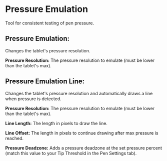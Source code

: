 # Pressure Emulation

Tool for consistent testing of pen pressure.

## Pressure Emulation:

Changes the tablet's pressure resolution.

**Pressure Resolution:** The pressure resolution to emulate (must be lower than the tablet's max).

## Pressure Emulation Line:

Changes the tablet's pressure resolution and automatically draws a line when pressure is detected.

**Pressure Resolution:** The pressure resolution to emulate (must be lower than the tablet's max).

**Line Length:** The length in pixels to draw the line.

**Line Offset:** The length in pixels to continue drawing after max pressure is reached.

**Pressure Deadzone:** Adds a pressure deadzone at the set pressure percent (match this value to your Tip Threshold in the Pen Settings tab).